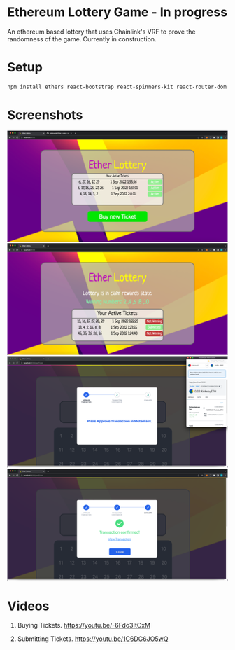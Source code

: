 # Ethereum Lottery Game - In progress

An ethereum based lottery that uses Chainlink's VRF to prove the randomness of the game. Currently in construction.

# Setup
```bash
npm install ethers react-bootstrap react-spinners-kit react-router-dom react-checkmark --legacy-peer-deps
```

# Screenshots
![Screenshot](screenshots/Screenshot001.png)
![Screenshot](screenshots/Screenshot002.png)
![Screenshot](screenshots/Screenshot003.png)
![Screenshot](screenshots/Screenshot004.png)

# Videos

1) Buying Tickets.
https://youtu.be/-6Fdo3ItCxM

2) Submitting Tickets.
https://youtu.be/1C6DG6JO5wQ